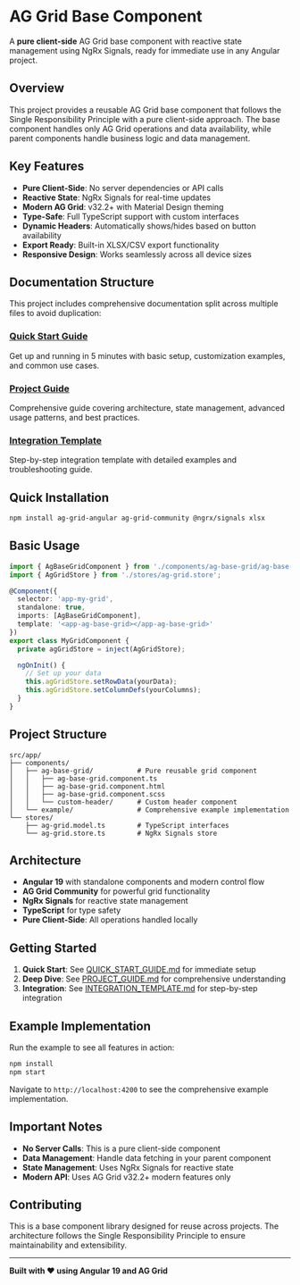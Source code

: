 # AG Grid Base Component

A **pure client-side** AG Grid base component with reactive state management using NgRx Signals, ready for immediate use in any Angular project.

## Overview

This project provides a reusable AG Grid base component that follows the Single Responsibility Principle with a pure client-side approach. The base component handles only AG Grid operations and data availability, while parent components handle business logic and data management.

## Key Features

- **Pure Client-Side**: No server dependencies or API calls
- **Reactive State**: NgRx Signals for real-time updates
- **Modern AG Grid**: v32.2+ with Material Design theming
- **Type-Safe**: Full TypeScript support with custom interfaces
- **Dynamic Headers**: Automatically shows/hides based on button availability
- **Export Ready**: Built-in XLSX/CSV export functionality
- **Responsive Design**: Works seamlessly across all device sizes

## Documentation Structure

This project includes comprehensive documentation split across multiple files to avoid duplication:

### [Quick Start Guide](QUICK_START_GUIDE.md)
Get up and running in 5 minutes with basic setup, customization examples, and common use cases.

### [Project Guide](PROJECT_GUIDE.md)
Comprehensive guide covering architecture, state management, advanced usage patterns, and best practices.

### [Integration Template](INTEGRATION_TEMPLATE.md)
Step-by-step integration template with detailed examples and troubleshooting guide.

## Quick Installation

```bash
npm install ag-grid-angular ag-grid-community @ngrx/signals xlsx
```

## Basic Usage

```typescript
import { AgBaseGridComponent } from './components/ag-base-grid/ag-base-grid.component';
import { AgGridStore } from './stores/ag-grid.store';

@Component({
  selector: 'app-my-grid',
  standalone: true,
  imports: [AgBaseGridComponent],
  template: '<app-ag-base-grid></app-ag-base-grid>'
})
export class MyGridComponent {
  private agGridStore = inject(AgGridStore);

  ngOnInit() {
    // Set up your data
    this.agGridStore.setRowData(yourData);
    this.agGridStore.setColumnDefs(yourColumns);
  }
}
```

## Project Structure

```
src/app/
├── components/
│   ├── ag-base-grid/           # Pure reusable grid component
│   │   ├── ag-base-grid.component.ts
│   │   ├── ag-base-grid.component.html
│   │   ├── ag-base-grid.component.scss
│   │   └── custom-header/      # Custom header component
│   └── example/                # Comprehensive example implementation
└── stores/
    ├── ag-grid.model.ts        # TypeScript interfaces
    └── ag-grid.store.ts        # NgRx Signals store
```

## Architecture

- **Angular 19** with standalone components and modern control flow
- **AG Grid Community** for powerful grid functionality
- **NgRx Signals** for reactive state management
- **TypeScript** for type safety
- **Pure Client-Side**: All operations handled locally

## Getting Started

1. **Quick Start**: See [QUICK_START_GUIDE.md](QUICK_START_GUIDE.md) for immediate setup
2. **Deep Dive**: See [PROJECT_GUIDE.md](PROJECT_GUIDE.md) for comprehensive understanding
3. **Integration**: See [INTEGRATION_TEMPLATE.md](INTEGRATION_TEMPLATE.md) for step-by-step integration

## Example Implementation

Run the example to see all features in action:

```bash
npm install
npm start
```

Navigate to `http://localhost:4200` to see the comprehensive example implementation.

## Important Notes

- **No Server Calls**: This is a pure client-side component
- **Data Management**: Handle data fetching in your parent component
- **State Management**: Uses NgRx Signals for reactive state
- **Modern API**: Uses AG Grid v32.2+ modern features only

## Contributing

This is a base component library designed for reuse across projects. The architecture follows the Single Responsibility Principle to ensure maintainability and extensibility.

---

**Built with ❤️ using Angular 19 and AG Grid**
